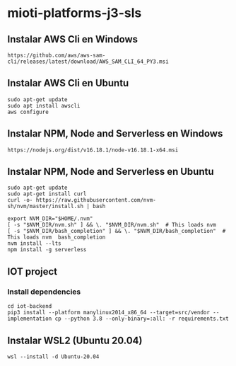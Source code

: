 # mioti-platforms-j3-sls

## Instalar AWS Cli en Windows
```
https://github.com/aws/aws-sam-cli/releases/latest/download/AWS_SAM_CLI_64_PY3.msi
```

## Instalar AWS Cli en Ubuntu
```
sudo apt-get update
sudo apt install awscli
aws configure
```

## Instalar NPM, Node and Serverless en Windows
```
https://nodejs.org/dist/v16.18.1/node-v16.18.1-x64.msi
```

## Instalar NPM, Node and Serverless en Ubuntu
```
sudo apt-get update
sudo apt-get install curl
curl -o- https://raw.githubusercontent.com/nvm-sh/nvm/master/install.sh | bash

export NVM_DIR="$HOME/.nvm"
[ -s "$NVM_DIR/nvm.sh" ] && \. "$NVM_DIR/nvm.sh"  # This loads nvm
[ -s "$NVM_DIR/bash_completion" ] && \. "$NVM_DIR/bash_completion"  # This loads nvm  bash_completion  
nvm install --lts
npm install -g serverless
```

## IOT project

### Install dependencies

```
cd iot-backend
pip3 install --platform manylinux2014_x86_64 --target=src/vendor --implementation cp --python 3.8 --only-binary=:all: -r requirements.txt
```

## Instalar WSL2 (Ubuntu 20.04)

```
wsl --install -d Ubuntu-20.04
```